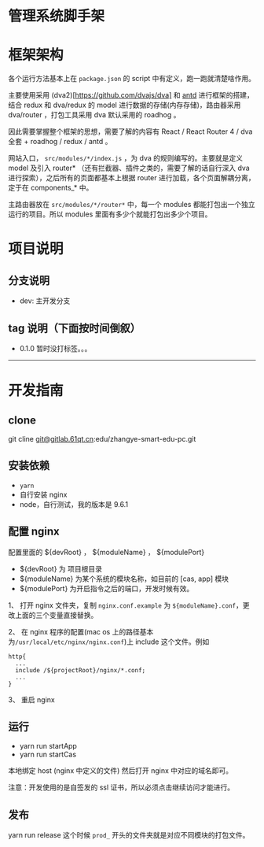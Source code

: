 管理系统脚手架
===

# 框架架构
各个运行方法基本上在 `package.json` 的 script 中有定义，跑一跑就清楚啥作用。

主要使用采用 (dva2)[https://github.com/dvajs/dva] 和 [antd](https://ant.design/index-cn) 进行框架的搭建，结合 redux 和 dva/redux 的 model 进行数据的存储(内存存储)，路由器采用 dva/router ，打包工具采用 dva 默认采用的 roadhog 。

因此需要掌握整个框架的思想，需要了解的内容有 React / React Router 4 / dva 全套 + roadhog / redux / antd 。

网站入口， `src/modules/*/index.js` ，为 dva 的规则编写的。主要就是定义 model 及引入 router* （还有拦截器、插件之类的，需要了解的话自行深入 dva 进行探索），之后所有的页面都基本上根据 router 进行加载，各个页面解耦分离，定于在 components_* 中。

主路由器放在 `src/modules/*/router*` 中，每一个 modules 都能打包出一个独立运行的项目。所以 modules 里面有多少个就能打包出多少个项目。

# 项目说明

## 分支说明

- dev: 主开发分支

## tag 说明（下面按时间倒叙）

- 0.1.0 暂时没打标签。。。

---

# 开发指南

## clone
git cline git@gitlab.61qt.cn:edu/zhangye-smart-edu-pc.git

## 安装依赖

- `yarn`
- 自行安装 nginx
- node，自行测试，我的版本是 9.6.1

## 配置 nginx
配置里面的 ${devRoot} ， ${moduleName} ， ${modulePort}

- ${devRoot} 为 项目根目录
- ${moduleName} 为某个系统的模块名称，如目前的 [cas, app] 模块
- ${modulePort} 为开启指令之后的端口，开发时候有效。

1、 打开 nginx 文件夹，复制 `nginx.conf.example` 为 `${moduleName}.conf`，更改上面的三个变量直接替换。

2、 在 nginx 程序的配置(mac os 上的路径基本为`/usr/local/etc/nginx/nginx.conf`)上 include 这个文件。例如
```
http{
  ...
  include /${projectRoot}/nginx/*.conf;
  ...
}
```
3、 重启 nginx

## 运行
- yarn run startApp
- yarn run startCas

本地绑定 host (nginx 中定义的文件)
然后打开 nginx 中对应的域名即可。

注意：开发使用的是自签发的 ssl 证书，所以必须点击继续访问才能进行。

## 发布
yarn run release
这个时候 `prod_` 开头的文件夹就是对应不同模块的打包文件。
